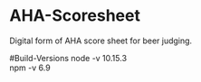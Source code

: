 # AHA-Scoresheet
Digital form of AHA score sheet for beer judging. 

#Build-Versions
node -v 10.15.3  
npm -v 6.9  